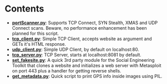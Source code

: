# Contents 

- **[portScanner.py](portScanner.py)**: Supports TCP Connect, SYN Stealth, XMAS and UDP Connect scans. Beware, no performance enhancement has been planned for this script.
- **[tcp_client.py](tcp_client.py)**: Simple TCP Client, accepts website as argument and GETs it's HTML response. 
- **[udp_client.py](udp_client.py)**: Simple UDP Client, by default on localhost:80.  
- **[tcp_server.py](tcp_server.py)**: TCP Server, starts at localhost:8081 by default.
- **[set_fakesite.py](set_fakesite.py)**: A quick 3rd party module for the Social Engineering Toolkit that clones a website and initializes a web server with Metasploit on port 443 plus a handler for getting reverse shells.
- **[get_metadata.py](get_metadata.py)**: Quick script to print GPS info inside images using PIL.   

